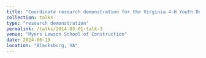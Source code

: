 ```yaml
---
title: "Coordinate research demonstration for the Virginia 4-H Youth Development Program <img src='/images/500x300.png'>"
collection: talks
type: "research demonstration"
permalink: /talks/2014-03-01-talk-3
venue: "Myers Lawson School of Construction"
date: 2024-06-19
location: "Blacksburg, VA"
---
```

